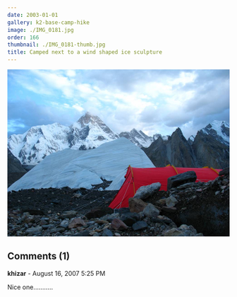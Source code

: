 ```yaml
---
date: 2003-01-01
gallery: k2-base-camp-hike
image: ./IMG_0181.jpg
order: 166
thumbnail: ./IMG_0181-thumb.jpg
title: Camped next to a wind shaped ice sculpture
---
```


![Camped next to a wind shaped ice sculpture](./IMG_0181.jpg)

<div id="comments">

## Comments (1)

<div id="comment">

**khizar** - August 16, 2007  5:25 PM

Nice one...........

</div>

</div>